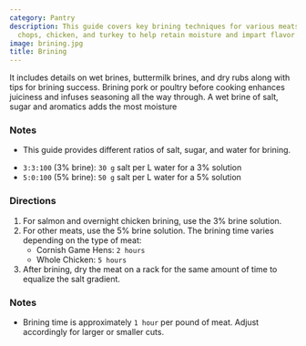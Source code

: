 ```yaml
---
category: Pantry
description: This guide covers key brining techniques for various meats like pork
  chops, chicken, and turkey to help retain moisture and impart flavor.
image: brining.jpg
title: Brining
---
```


It includes details on wet brines, buttermilk brines, and dry rubs along with tips for brining success. Brining pork or poultry before cooking enhances juiciness and infuses seasoning all the way through. A wet brine of salt, sugar and aromatics adds the most moisture

### Notes

- This guide provides different ratios of salt, sugar, and water for brining.

* `3:3:100` (3% brine): `30 g` salt per L water for a 3% solution
* `5:0:100` (5% brine): `50 g` salt per L water for a 5% solution

### Directions

1. For salmon and overnight chicken brining, use the 3% brine solution.
2. For other meats, use the 5% brine solution. The brining time varies depending on the type of meat:
    * Cornish Game Hens: `2 hours`
    * Whole Chicken: `5 hours`
3. After brining, dry the meat on a rack for the same amount of time to equalize the salt gradient.

### Notes

- Brining time is approximately `1 hour` per pound of meat. Adjust accordingly for larger or smaller cuts.